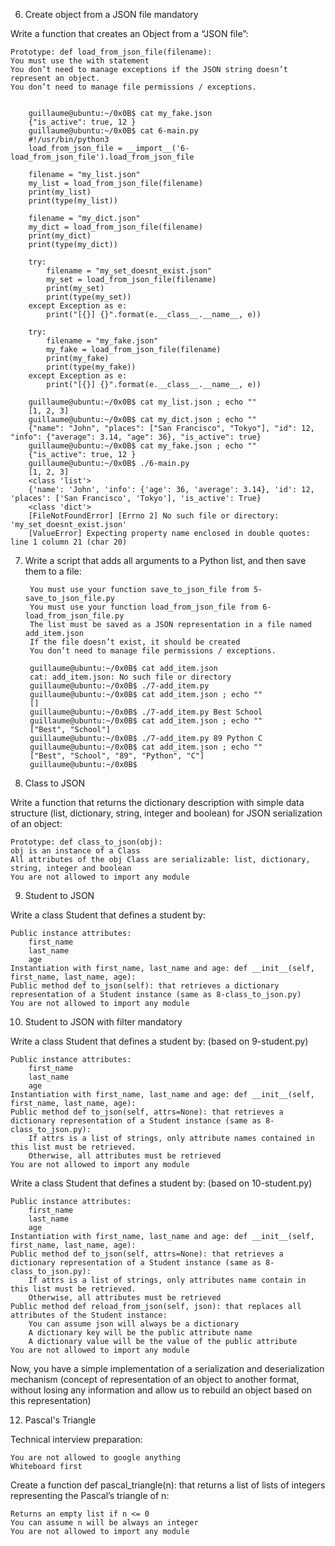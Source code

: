 


6. Create object from a JSON file
mandatory

Write a function that creates an Object from a “JSON file”:

    Prototype: def load_from_json_file(filename):
    You must use the with statement
    You don’t need to manage exceptions if the JSON string doesn’t represent an object.
    You don’t need to manage file permissions / exceptions.
    

        guillaume@ubuntu:~/0x0B$ cat my_fake.json
        {"is_active": true, 12 }
        guillaume@ubuntu:~/0x0B$ cat 6-main.py
        #!/usr/bin/python3
        load_from_json_file = __import__('6-load_from_json_file').load_from_json_file
        
        filename = "my_list.json"
        my_list = load_from_json_file(filename)
        print(my_list)
        print(type(my_list))
        
        filename = "my_dict.json"
        my_dict = load_from_json_file(filename)
        print(my_dict)
        print(type(my_dict))
        
        try:
            filename = "my_set_doesnt_exist.json"
            my_set = load_from_json_file(filename)
            print(my_set)
            print(type(my_set))
        except Exception as e:
            print("[{}] {}".format(e.__class__.__name__, e))
        
        try:
            filename = "my_fake.json"
            my_fake = load_from_json_file(filename)
            print(my_fake)
            print(type(my_fake))
        except Exception as e:
            print("[{}] {}".format(e.__class__.__name__, e))
        
        guillaume@ubuntu:~/0x0B$ cat my_list.json ; echo ""
        [1, 2, 3]
        guillaume@ubuntu:~/0x0B$ cat my_dict.json ; echo ""
        {"name": "John", "places": ["San Francisco", "Tokyo"], "id": 12, "info": {"average": 3.14, "age": 36}, "is_active": true}
        guillaume@ubuntu:~/0x0B$ cat my_fake.json ; echo ""
        {"is_active": true, 12 }
        guillaume@ubuntu:~/0x0B$ ./6-main.py
        [1, 2, 3]
        <class 'list'>
        {'name': 'John', 'info': {'age': 36, 'average': 3.14}, 'id': 12, 'places': ['San Francisco', 'Tokyo'], 'is_active': True}
        <class 'dict'>
        [FileNotFoundError] [Errno 2] No such file or directory: 'my_set_doesnt_exist.json'
        [ValueError] Expecting property name enclosed in double quotes: line 1 column 21 (char 20)



7) Write a script that adds all arguments to a Python list, and then save them to a file:

        You must use your function save_to_json_file from 5-save_to_json_file.py
        You must use your function load_from_json_file from 6-load_from_json_file.py
        The list must be saved as a JSON representation in a file named add_item.json
        If the file doesn’t exist, it should be created
        You don’t need to manage file permissions / exceptions.

        guillaume@ubuntu:~/0x0B$ cat add_item.json
        cat: add_item.json: No such file or directory
        guillaume@ubuntu:~/0x0B$ ./7-add_item.py
        guillaume@ubuntu:~/0x0B$ cat add_item.json ; echo ""
        []
        guillaume@ubuntu:~/0x0B$ ./7-add_item.py Best School
        guillaume@ubuntu:~/0x0B$ cat add_item.json ; echo ""
        ["Best", "School"]
        guillaume@ubuntu:~/0x0B$ ./7-add_item.py 89 Python C
        guillaume@ubuntu:~/0x0B$ cat add_item.json ; echo ""
        ["Best", "School", "89", "Python", "C"]
        guillaume@ubuntu:~/0x0B$ 


8. Class to JSON

Write a function that returns the dictionary description with simple data structure (list, dictionary, string, integer and boolean) for JSON serialization of an object:

    Prototype: def class_to_json(obj):
    obj is an instance of a Class
    All attributes of the obj Class are serializable: list, dictionary, string, integer and boolean
    You are not allowed to import any module



9. Student to JSON

Write a class Student that defines a student by:

    Public instance attributes:
        first_name
        last_name
        age
    Instantiation with first_name, last_name and age: def __init__(self, first_name, last_name, age):
    Public method def to_json(self): that retrieves a dictionary representation of a Student instance (same as 8-class_to_json.py)
    You are not allowed to import any module



10. Student to JSON with filter
mandatory

Write a class Student that defines a student by: (based on 9-student.py)

    Public instance attributes:
        first_name
        last_name
        age
    Instantiation with first_name, last_name and age: def __init__(self, first_name, last_name, age):
    Public method def to_json(self, attrs=None): that retrieves a dictionary representation of a Student instance (same as 8-class_to_json.py):
        If attrs is a list of strings, only attribute names contained in this list must be retrieved.
        Otherwise, all attributes must be retrieved
    You are not allowed to import any module



Write a class Student that defines a student by: (based on 10-student.py)

    Public instance attributes:
        first_name
        last_name
        age
    Instantiation with first_name, last_name and age: def __init__(self, first_name, last_name, age):
    Public method def to_json(self, attrs=None): that retrieves a dictionary representation of a Student instance (same as 8-class_to_json.py):
        If attrs is a list of strings, only attributes name contain in this list must be retrieved.
        Otherwise, all attributes must be retrieved
    Public method def reload_from_json(self, json): that replaces all attributes of the Student instance:
        You can assume json will always be a dictionary
        A dictionary key will be the public attribute name
        A dictionary value will be the value of the public attribute
    You are not allowed to import any module

Now, you have a simple implementation of a serialization and deserialization mechanism (concept of representation of an object to another format, without losing any information and allow us to rebuild an object based on this representation)


12. Pascal's Triangle

Technical interview preparation:

    You are not allowed to google anything
    Whiteboard first

Create a function def pascal_triangle(n): that returns a list of lists of integers representing the Pascal’s triangle of n:

    Returns an empty list if n <= 0
    You can assume n will be always an integer
    You are not allowed to import any module

